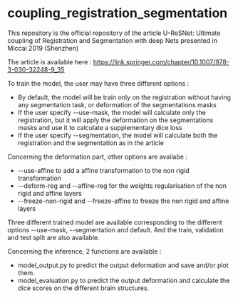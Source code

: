# coupling_registration_segmentation
This repository is the official repository of the article U-ReSNet: Ultimate coupling of Registration and Segmentation with deep Nets presented in Miccai 2019 (Shenzhen)

The article is available here : https://link.springer.com/chapter/10.1007/978-3-030-32248-9_35

To train the model, the user may have three different options : 
  - By default, the model will be train only on the registration without having any segmentation task, or deformation of the segmentations masks
  - If the user specify --use-mask, the model will calculate only the registration, but it will apply the deformation on the segmentations masks and use it to calculate a supplementary dice loss
  - If the user specify --segmentation, the model will calculate both the registration and the segmentation as in the article
  

Concerning the deformation part, other options are availabe :
  - --use-affine to add a affine transformation to the non rigid transformation
  - --deform-reg and --affine-reg for the weights regularisation of the non rigid and affine layers
  - --freeze-non-rigid and --freeze-affine to freeze the non rigid and affine layers
  

Three different trained model are available corresponding to the different options --use-mask, --segmentation and default. And the train, validation and test split are also available.

Concerning the inference, 2 functions are available : 
  - model_output.py to predict the output deformation and save and/or plot them.
  - model_evaluation.py to predict the output deformation and calculate the dice scores on the different brain structures.

